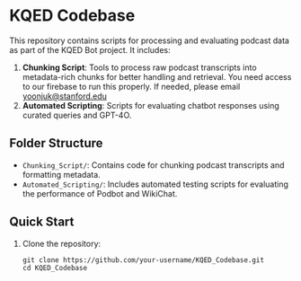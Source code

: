 # KQED Codebase

This repository contains scripts for processing and evaluating podcast data as part of the KQED Bot project. It includes:

1. **Chunking Script**: Tools to process raw podcast transcripts into metadata-rich chunks for better handling and retrieval. You need access to our firebase to run this properly. If needed, please email yoonjuk@stanford.edu
2. **Automated Scripting**: Scripts for evaluating chatbot responses using curated queries and GPT-4O.

## Folder Structure

- `Chunking_Script/`: Contains code for chunking podcast transcripts and formatting metadata.
- `Automated_Scripting/`: Includes automated testing scripts for evaluating the performance of Podbot and WikiChat.

## Quick Start

1. Clone the repository:

   ```
   git clone https://github.com/your-username/KQED_Codebase.git
   cd KQED_Codebase

   ```
